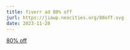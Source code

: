 ```yaml
---
title: fiverr ad 80% off
jurl: https://jiawp.neocities.org/80off.svg
date: 2023-11-28
---
```

[80% off](https://jiawp.neocities.org/80off.html)
